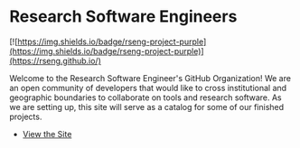# Research Software Engineers

[![https://img.shields.io/badge/rseng-project-purple](https://img.shields.io/badge/rseng-project-purple)](https://rseng.github.io/)

Welcome to the Research Software Engineer's GitHub Organization! We are an open
community of developers that would like to cross institutional and geographic
boundaries to collaborate on tools and research software. As we are setting up,
this site will serve as a catalog for some of our finished projects.

 - [View the Site](https://rseng.github.io/)
